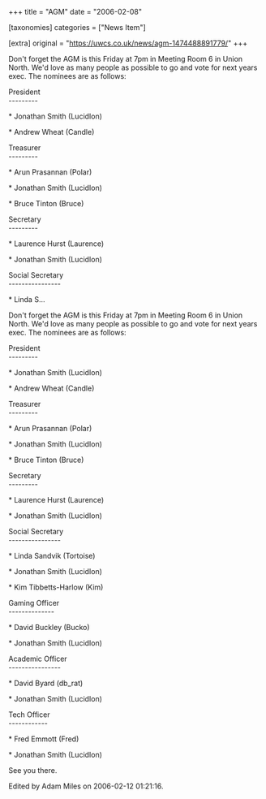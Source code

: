+++
title = "AGM"
date = "2006-02-08"

[taxonomies]
categories = ["News Item"]

[extra]
original = "https://uwcs.co.uk/news/agm-1474488891779/"
+++

<p></p>

<p>Don't forget the AGM is this Friday at 7pm in Meeting Room 6 in Union North. We'd love as many people as possible to go and vote for next years exec. The nominees are as follows:</p>

<p>President<br />---------</p>

<p>  *  Jonathan Smith (LucidIon)</p>

<p>  *  Andrew Wheat (Candle)</p>

<p>Treasurer<br />---------</p>

<p>  *  Arun Prasannan (Polar)</p>

<p>  *  Jonathan Smith (LucidIon)</p>

<p>  *  Bruce Tinton (Bruce)</p>

<p>Secretary<br />---------</p>

<p>  *  Laurence Hurst (Laurence)</p>

<p>  *  Jonathan Smith (LucidIon)</p>

<p>Social Secretary<br />----------------</p>

<p>  *  Linda S...</p>

<!-- more -->

Don't forget the AGM is this Friday at 7pm in Meeting Room 6 in Union North. We'd love as many people as possible to go and vote for next years exec. The nominees are as follows:

President  
\---------

\* Jonathan Smith (LucidIon)

\* Andrew Wheat (Candle)

Treasurer  
\---------

\* Arun Prasannan (Polar)

\* Jonathan Smith (LucidIon)

\* Bruce Tinton (Bruce)

Secretary  
\---------

\* Laurence Hurst (Laurence)

\* Jonathan Smith (LucidIon)

Social Secretary  
\----------------

\* Linda Sandvik (Tortoise)

\* Jonathan Smith (LucidIon)

\* Kim Tibbetts-Harlow (Kim)

Gaming Officer  
\--------------

\* David Buckley (Bucko)

\* Jonathan Smith (LucidIon)

Academic Officer  
\----------------

\* David Byard (db\_rat)

\* Jonathan Smith (LucidIon)

Tech Officer  
\------------

\* Fred Emmott (Fred)

\* Jonathan Smith (LucidIon)

See you there.

Edited by Adam Miles on 2006-02-12 01:21:16.

